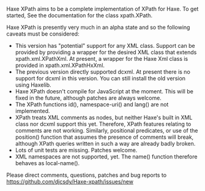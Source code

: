 ﻿
Haxe XPath aims to be a complete implementation of XPath for Haxe.
To get started, See the documentation for the class xpath.XPath.

Haxe XPath is presently very much in an alpha state and so the
following caveats must be considered:

 * This version has "potential" support for any XML class.
   Support can be provided by providing a wrapper for the desired
   XML class that extends xpath.xml.XPathXml. At present, a wrapper
   for the Haxe Xml class is provided in xpath.xml.XPathHxXml.
 * The previous version directly supported dcxml. At present there
   is no support for dcxml in this version. You can still install
   the old version using Haxelib.
 * Haxe XPath doesn't compile for JavaScript at the moment. This
   will be fixed in the future, although patches are always
   welcome.
 * The XPath functions id(), namespace-uri() and lang() are not
   implemented.
 * XPath treats XML comments as nodes, but neither Haxe's built in
   XML class nor dcxml support this yet. Therefore, XPath features
   relating to comments are not working. Similarly, positional
   predicates, or use of the position() function that assumes the
   presence of comments will break, although XPath queries written
   in such a way are already badly broken.
 * Lots of unit tests are missing. Patches welcome.
 * XML namespaces are not supported, yet. The name() function
   therefore behaves as local-name().

Please direct comments, questions, patches and bug reports to
https://github.com/djcsdy/Haxe-xpath/issues/new
